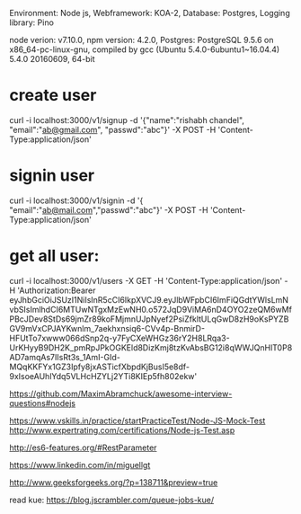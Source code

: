 Environment: Node js, Webframework: KOA-2, Database: Postgres, Logging library: Pino

node verion: v7.10.0, npm version: 4.2.0, Postgres: PostgreSQL 9.5.6 on x86_64-pc-linux-gnu, compiled by gcc (Ubuntu 5.4.0-6ubuntu1~16.04.4) 5.4.0 20160609, 64-bit

# create user

curl -i localhost:3000/v1/signup -d '{"name":"rishabh chandel", "email":"ab@gmail.com", "passwd":"abc"}' -X POST -H 'Content-Type:application/json'

# signin user

curl -i localhost:3000/v1/signin -d '{ "email":"ab@mail.com","passwd":"abc"}' -X POST -H 'Content-Type:application/json'

# get all user:

curl -i localhost:3000/v1/users -X GET -H 'Content-Type:application/json' -H 'Authorization:Bearer eyJhbGciOiJSUzI1NiIsInR5cCI6IkpXVCJ9.eyJlbWFpbCI6ImFiQGdtYWlsLmNvbSIsImlhdCI6MTUwNTgxMzEwNH0.o572JqD9ViMA6nD4OYO2zeQM6wMfPBcJDev8StDs69jmZr89koFMjmnUJpNyef2PsiZfkltULqGwD8zH9oKsPYZBGV9mVxCPJAYKwnlm_7aekhxnsiq6-CVv4p-BnmirD-HFUtTo7xwww066dSnp2q-y7FyCXeWHGz36rY2H8LRqa3-UrKHyyB9DH2K_pmRpJPkOGKEld8DizKmj8tzKvAbsBG12i8qWWJQnHlT0P8AD7amqAs7IIsRt3s_1AmI-GId-MQqKKFYx1GZ3Ipfy8jxASTicfXbpdKjBusI5e8df-9xIsoeAUhlYdq5VLHcHZYLj2YTi8KIEp5fh802ekw'

https://github.com/MaximAbramchuck/awesome-interview-questions#nodejs

https://www.vskills.in/practice/startPracticeTest/Node-JS-Mock-Test
http://www.expertrating.com/certifications/Node-js-Test.asp

http://es6-features.org/#RestParameter

https://www.linkedin.com/in/miguellgt

http://www.geeksforgeeks.org/?p=138711&preview=true

read kue:
https://blog.jscrambler.com/queue-jobs-kue/
